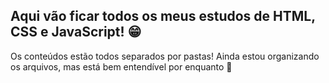 ## Aqui vão ficar todos os meus estudos de HTML, CSS e JavaScript! 😁
Os conteúdos estão todos separados por pastas!
Ainda estou organizando os arquivos, mas está bem entendível por enquanto 🤠